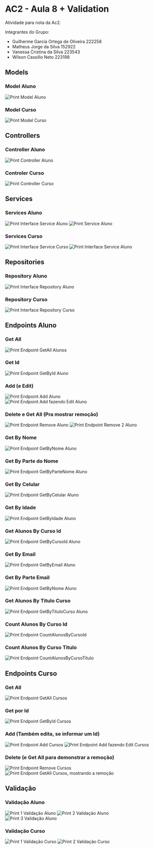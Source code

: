 # AC2 - Aula 8 + Validation
Atividade para nota da Ac2.

Integrantes do Grupo:
- Guilherme Garcia Ortega de Oliveira 222258
- Matheus Jorge da Silva 152922
- Vanessa Cristina da Silva 223543
- Wilson Cassillo Neto 223198

## Models

### Model Aluno
![Print Model Aluno](img/classeAluno.png)

### Model Curso
![Print Model Curso](img/classeCurso.png)

## Controllers

### Controller Aluno
![Print Controller Aluno](img/controllerAluno.png)

### Controler Curso
![Print Controller Curso](img/controllerCurso.png)

## Services

### Services Aluno
![Print Interface Service Aluno](img/serviceAluno1.png)
![Print Service Aluno](img/serviceAluno2.png)

### Services Curso
![Print Interface Service Curso](img/serviceCurso1.png)
![Print Interface Service Aluno](img/serviceCurso2.png)

## Repositories

### Repository Aluno
![Print Interface Repository Aluno](img/repositoryAluno.png)

### Repository Curso
![Print Interface Repository Curso](img/repositoryCurso.png)


## Endpoints Aluno

### Get All
![Print Endpoint GetAll Alunos](img/alunoAll.png)

### Get Id
![Print Endpoint GetById Aluno](img/alunoGet.png)

### Add (e Edit)
![Print Endpoint Add Aluno](img/alunoAdd.png)   
![Print Endpoint Add fazendo Edit Aluno](img/alunoAddEdit.png)

### Delete e Get All (Pra mostrar remoção)
![Print Endpoint Remove Aluno](img/alunoDelete1.png)
![Print Endpoint Remove 2 Aluno](img/alunoDelete2.png)

### Get By Nome
![Print Endpoint GetByNome Aluno](img/alunoGetNome.png)

### Get By Parte do Nome
![Print Endpoint GetByParteNome Aluno](img/alunoGetParteNome.png)

### Get By Celular
![Print Endpoint GetByCelular Aluno](img/alunoGetCel.png)

### Get By Idade 
![Print Endpoint GetByIdade Aluno](img/alunoGetIdade.png)

### Get Alunos By Curso Id
![Print Endpoint GetByCursoId Aluno](img/alunosGetCursoId.png)

### Get By Email
![Print Endpoint GetByEmail Aluno](img/alunoByEmail.png)

### Get By Parte Email
![Print Endpoint GetByNome Aluno](img/alunoByPartEmail.png)

### Get Alunos By Titulo Curso
![Print Endpoint GetByTituloCurso Aluno](img/alunosByTituloCur.png)

### Count Alunos By Curso Id
![Print Endpoint CountAlunosByCursoId](img/countById.png)

### Count Alunos By Curso Titulo
![Print Endpoint CountAlunosByCursoTitulo](img/countByTit.png)

## Endpoints Curso

### Get All
![Print Endpoint GetAll Cursos](img/cursoAll.png)

### Get por Id
![Print Endpoint GetById Cursos](img/cursoGet.png)

### Add (Também edita, se informar um Id)
![Print Endpoint Add Cursos](img/cursoAdd.png)
![Print Endpoint Add fazendo Edit Cursos](img/cursoAddEdit.png)

### Delete (e Get All para demonstrar a remoção)
![Print Endpoint Remove Cursos](img/cursoDelete.png)
![Print Endpoint GetAll Cursos, mostrando a remoção](img/cursoDelete2.png)


## Validação

### Validação Aluno
![Print 1 Validação Aluno](img/validacaoAluno1.png)
![Print 2 Validação Aluno](img/validacaoAluno2.png)
![Print 3 Validação Aluno](img/validacaoAluno3.png)

### Validação Curso
![Print 1 Validação Curso](img/validacaoCurso1.png)
![Print 2 Validação Curso](img/validacaoCurso2.png)